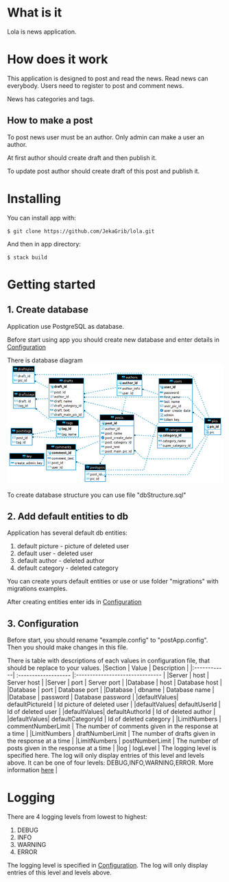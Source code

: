 # What is it
Lola is news application.

# How does it work
This application is designed to post and read the news. Read news can everybody. Users need to register to post and comment news. 

News has categories and tags.

## How to make a post

To post news user must be an author. Only admin can make a user an author. 

At first author should create draft and then publish it.

To update post author should create draft of this post and publish it.

# Installing
You can install app with:

    $ git clone https://github.com/JekaGrib/lola.git

And then in app directory:

    $ stack build


# Getting started
## 1. Create database
Application use PostgreSQL as database.

Before start using app you should create new database and enter details in [Configuration](#2-configuration)

There is database diagram
![](https://github.com/JekaGrib/lola/raw/master/other/pic/dbDiagram.png)

To create database structure you can use file "dbStructure.sql"

## 2. Add default entities to db
Application has several default db entities:
1. default picture  - picture of deleted user
2. default user     - deleted user
2. default author   - deleted author
2. default category - deleted category

You can create yours default entities or use or use folder "migrations" with migrations examples.

Aftеr creating entities enter ids in [Configuration](#2-configuration)

## 3. Configuration
Before start, you should rename "example.config" to "postApp.config". 
Then you should make changes in this file.

There is table with descriptions of each values in configuration file, that should be replace to your values.
|Section      | Value                | Description                       | 
|:------------| :------------------- |:------------------------------- |
|Server       | host                 | Server host     |
|Server       | port                 | Server port           |
|Database     | host                 | Database host  |
|Database     | port                 | Database port               |
|Database     | dbname               | Database name               |
|Database     | password             | Database password           |
|defaultValues| defaultPictureId     | Id picture of deleted user  |
|defaultValues| defaultUserId        | Id of deleted user          |
|defaultValues| defaultAuthorId      | Id of deleted author        |
|defaultValues| defaultCategoryId    | Id of deleted category      |
|LimitNumbers | commentNumberLimit   | The number of comments given in the response at a time |
|LimitNumbers | draftNumberLimit     | The number of drafts given in the response at a time |
|LimitNumbers | postNumberLimit      | The number of posts given in the response at a time |
|log          | logLevel             | The logging level is specified here. The log will only display entries of this level and levels above. It can be one of four levels: DEBUG,INFO,WARNING,ERROR. More information [here](#logging)  |

# Logging

There are 4 logging levels from lowest to highest:

1. DEBUG
2. INFO
3. WARNING
4. ERROR

The logging level is specified in [Configuration](#2-configuration). The log will only display entries of this level and levels above.